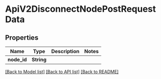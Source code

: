# ApiV2DisconnectNodePostRequestData

## Properties

Name | Type | Description | Notes
------------ | ------------- | ------------- | -------------
**node_id** | **String** |  | 

[[Back to Model list]](../README.md#documentation-for-models) [[Back to API list]](../README.md#documentation-for-api-endpoints) [[Back to README]](../README.md)


